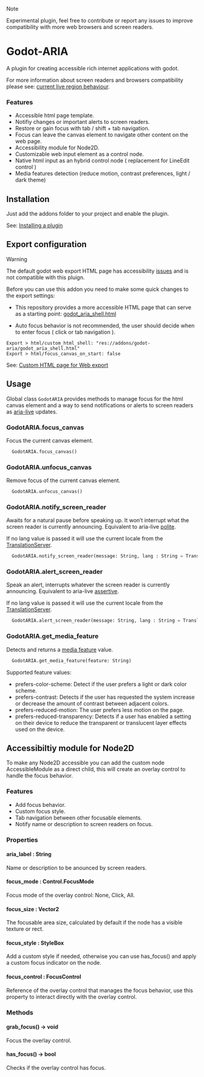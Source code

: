 > [!note]
> Experimental plugin, feel free to contribute or report any issues to improve compatibility with more web browsers and screen readers.

# Godot-ARIA
A plugin for creating accessible rich internet applications with godot.

For more information about screen readers and browsers compatibility please see: [current live region behaviour](https://tetralogical.com/blog/2024/05/01/why-are-my-live-regions-not-working/#current-live-region-behaviour).


### Features
- Accessible html page template.
- Notifiy changes or important alerts to screen readers.
- Restore or gain focus with tab / shift + tab navigation.
- Focus can leave the canvas element to navigate other content on the web page.
- Accessibility module for Node2D.
- Customizable web input element as a control node.
- Native html input as an hybrid control node ( replacement for LineEdit control )
- Media features detection (reduce motion, contrast preferences, light / dark theme)

## Installation
Just add the addons folder to your project and enable the plugin.

See: [Installing a plugin](https://docs.godotengine.org/en/stable/tutorials/plugins/editor/installing_plugins.html#installing-a-plugin)

## Export configuration
> [!warning]
> The default godot web export HTML page has accessibility [issues](https://github.com/btzr-io/godot-aria/issues/4) and is not compatible with this pluign.

Before you can use this addon you need to make some quick changes to the export settings:

- This repository provides a more accessible HTML page that can serve as a starting point: [godot_aria_shell.html](https://github.com/btzr-io/godot-aria/blob/main/addons/godot-aria/godot_aria_shell.html)

- Auto focus behavior is not recommended, the user should decide when to enter focus ( click or tab navigation ).
  
```shell
Export > html/custom_html_shell: "res://addons/godot-aria/godot_aria_shell.html"
Export > html/focus_canvas_on_start: false
```

See: [Custom HTML page for Web export](https://docs.godotengine.org/en/stable/tutorials/platform/web/customizing_html5_shell.html#custom-html-page-for-web-export)

## Usage
Global class `GodotARIA` provides methods to manage focus for the html canvas element and a way to send notifications or alerts to screen readers as [aria-live](https://developer.mozilla.org/en-US/docs/Web/Accessibility/ARIA/Attributes/aria-live) updates.
### GodotARIA.focus_canvas
Focus the current canvas element.
```py
  GodotARIA.focus_canvas()
```

### GodotARIA.unfocus_canvas
Remove focus of the current canvas element.
```py
  GodotARIA.unfocus_canvas()
```

### GodotARIA.notify_screen_reader
Awaits for a natural pause before speaking up. It won’t interrupt what the screen reader is currently announcing. Equivalent to aria-live [polite](https://developer.mozilla.org/en-US/docs/Web/Accessibility/ARIA/Attributes/aria-live#polite).

If no lang value is passed it will use the current locale from the [TranslationServer](https://docs.godotengine.org/en/4.3/classes/class_translationserver.html#class-translationserver-method-get-locale).
```py
  GodotARIA.notify_screen_reader(message: String, lang : String = TranslationServer.get_locale())
```

### GodotARIA.alert_screen_reader
Speak an alert, interrupts whatever the screen reader is currently announcing. Equivalent to aria-live [assertive](https://developer.mozilla.org/en-US/docs/Web/Accessibility/ARIA/Attributes/aria-live#assertive).

If no lang value is passed it will use the current locale from the [TranslationServer](https://docs.godotengine.org/en/4.3/classes/class_translationserver.html#class-translationserver-method-get-locale).
```py
  GodotARIA.alert_screen_reader(message: String, lang : String = TranslationServer.get_locale())
```

### GodotARIA.get_media_feature
Detects and returns a [media feature](https://developer.mozilla.org/en-US/docs/Web/CSS/@media#media_features) value. 

```py
  GodotARIA.get_media_feature(feature: String)
```

Supported feature values:
- prefers-color-scheme: Detect if the user prefers a light or dark color scheme.
- prefers-contrast: Detects if the user has requested the system increase or decrease the amount of contrast between adjacent colors. 
- prefers-reduced-motion: The user prefers less motion on the page.
- prefers-reduced-transparency: Detects if a user has enabled a setting on their device to reduce the transparent or translucent layer effects used on the device.

## Accessibiltiy module for Node2D
To make any Node2D accessible you can add the custom node AccessibleModule as a direct child, this will create an overlay control to handle the focus behavior.

### Features
- Add focus behavior.
- Custom focus style.
- Tab navigation between other focusable elements.
- Notify name or description to screen readers on focus.

### Properties
#### aria_label : String
Name or description to be anounced by screen readers.

#### focus_mode : Control.FocusMode
Focus mode of the overlay control: None, Click, All.

#### focus_size : Vector2
The focusable area size, calculated by default if the node has a visible texture or rect.

#### focus_style : StyleBox
Add a custom style if needed, otherwise you can use has_focus() and apply a custom focus indicator on the node.

#### focus_control : FocusControl
Reference of the overlay control that manages the focus behavior, use this property to interact directly with the overlay control.

### Methods

#### grab_focus() -> void
Focus the overlay control.

#### has_focus() -> bool
Checks if the overlay control has focus.
